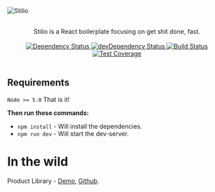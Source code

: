 ![Stilio](https://rawgit.com/pontusab/Stilio/master/banner.jpg)

<br />

<div align="center">Stilio is a React boilerplate focusing on get shit done, fast.</div>
<br />
<div align="center">
  <a href="https://david-dm.org/pontusab/stilio">
    <img src="https://david-dm.org/pontusab/stilio.svg" alt="Dependency Status" />
  </a>
  <a href="https://david-dm.org/pontusab/stilio#info=devDependencies">
    <img src="https://david-dm.org/pontusab/stilio/dev-status.svg" alt="devDependency Status" />
  </a>
  <a href="https://travis-ci.org/pontusab/stilio">
    <img src="https://travis-ci.org/pontusab/Stilio.svg?branch=master" alt="Build Status" />
  </a>
  <a href="https://coveralls.io/r/pontusab/stilio">
    <img src="https://coveralls.io/repos/github/mxstbr/react-boilerplate/badge.svg" alt="Test Coverage" />
  </a>
</div>
<br />


## Requirements
`Node >= 5.0`
That is it!

**Then run these commands:**
- `npm install` - Will install the dependencies.
- `npm run dev` - Will start the dev-server.


In the wild
======

Product Library - [Demo](http://izettle.bubba.cc), [Github](Stilio-example).
